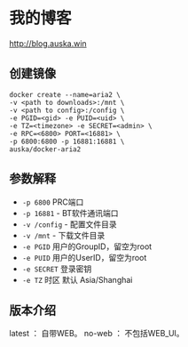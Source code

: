 # 我的博客
http://blog.auska.win

## 创建镜像

```
docker create --name=aria2 \
-v <path to downloads>:/mnt \
-v <path to config>:/config \
-e PGID=<gid> -e PUID=<uid> \
-e TZ=<timezone> -e SECRET=<admin> \
-e RPC=<6800> PORT=<16881> \
-p 6800:6800 -p 16881:16881 \
auska/docker-aria2
```

## 参数解释

* `-p 6800` PRC端口
* `-p 16881` - BT软件通讯端口
* `-v /config` - 配置文件目录
* `-v /mnt` - 下载文件目录
* `-e PGID` 用户的GroupID，留空为root
* `-e PUID` 用户的UserID，留空为root
* `-e SECRET` 登录密钥
* `-e TZ` 时区 默认 Asia/Shanghai

## 版本介绍

latest ： 自带WEB。
no-web ： 不包括WEB_UI。